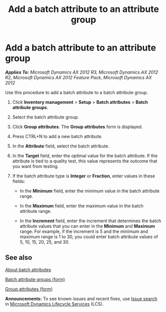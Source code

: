 ﻿---
title: Add a batch attribute to an attribute group
TOCTitle: Add a batch attribute to an attribute group
ms:assetid: ebe7bf92-8d2f-4d73-a1b2-3db997853dbf
ms:mtpsurl: https://technet.microsoft.com/en-us/library/Hh227494(v=AX.60)
ms:contentKeyID: 36059888
ms.date: 04/18/2014
mtps_version: v=AX.60
---

# Add a batch attribute to an attribute group 


_**Applies To:** Microsoft Dynamics AX 2012 R3, Microsoft Dynamics AX 2012 R2, Microsoft Dynamics AX 2012 Feature Pack, Microsoft Dynamics AX 2012_

Use this procedure to add a batch attribute to a batch attribute group.

1.  Click **Inventory management** \> **Setup** \> **Batch attributes** \> **Batch attribute groups**.

2.  Select the batch attribute group.

3.  Click **Group attributes**. The **Group attributes** form is displayed.

4.  Press CTRL+N to add a new batch attribute.

5.  In the **Attribute** field, select the batch attribute.

6.  In the **Target** field, enter the optimal value for the batch attribute. If the attribute is tied to a quality test, this value represents the outcome that you want from testing.

7.  If the batch attribute type is **Integer** or **Fraction**, enter values in these fields:
    
      - In the **Minimum** field, enter the minimum value in the batch attribute range.
    
      - In the **Maximum** field, enter the maximum value in the batch attribute range.
    
      - In the **Increment** field, enter the increment that determines the batch attribute values that you can enter in the **Minimum** and **Maximum** range. For example, if the increment is 5 and the minimum and maximum range is 1 to 30, you could enter batch attribute values of 5, 10, 15, 20, 25, and 30.

## See also

[About batch attributes](about-batch-attributes.md)

[Batch attribute groups (form)](https://technet.microsoft.com/en-us/library/hh209431\(v=ax.60\))

[Group attributes (form)](https://technet.microsoft.com/en-us/library/hh209573\(v=ax.60\))

  
**Announcements:** To see known issues and recent fixes, use [Issue search](http://go.microsoft.com/fwlink/?linkid=389258) in [Microsoft Dynamics Lifecycle Services](http://go.microsoft.com/fwlink/?linkid=306505) (LCS).

